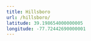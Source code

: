 ```yaml
---
title: Hillsboro
url: /hillsboro/
latitude: 39.198654000000005
longitude: -77.72442690000001
---
```

